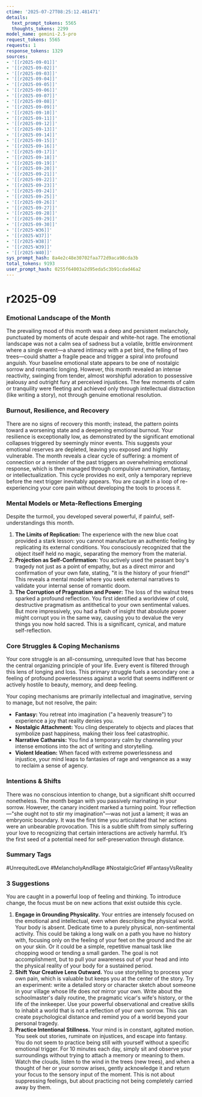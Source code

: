 ```yaml
---
ctime: '2025-07-27T08:25:12.481471'
details:
  text_prompt_tokens: 5565
  thoughts_tokens: 2299
model_name: gemini-2.5-pro
request_tokens: 5565
requests: 1
response_tokens: 1329
sources:
- '[[r2025-09-01]]'
- '[[r2025-09-02]]'
- '[[r2025-09-03]]'
- '[[r2025-09-04]]'
- '[[r2025-09-05]]'
- '[[r2025-09-06]]'
- '[[r2025-09-07]]'
- '[[r2025-09-08]]'
- '[[r2025-09-09]]'
- '[[r2025-09-10]]'
- '[[r2025-09-11]]'
- '[[r2025-09-12]]'
- '[[r2025-09-13]]'
- '[[r2025-09-14]]'
- '[[r2025-09-15]]'
- '[[r2025-09-16]]'
- '[[r2025-09-17]]'
- '[[r2025-09-18]]'
- '[[r2025-09-19]]'
- '[[r2025-09-20]]'
- '[[r2025-09-21]]'
- '[[r2025-09-22]]'
- '[[r2025-09-23]]'
- '[[r2025-09-24]]'
- '[[r2025-09-25]]'
- '[[r2025-09-26]]'
- '[[r2025-09-27]]'
- '[[r2025-09-28]]'
- '[[r2025-09-29]]'
- '[[r2025-09-30]]'
- '[[r2025-W36]]'
- '[[r2025-W37]]'
- '[[r2025-W38]]'
- '[[r2025-W39]]'
- '[[r2025-W40]]'
sys_prompt_hash: 8a4e2c48e30702faa772d9aca98cda3b
total_tokens: 9193
user_prompt_hash: 0255f64003a2d95eda5c3b91cdad46a2
---
```

# r2025-09

### Emotional Landscape of the Month

The prevailing mood of this month was a deep and persistent melancholy, punctuated by moments of acute despair and white-hot rage. The emotional landscape was not a calm sea of sadness but a volatile, brittle environment where a single event—a shared intimacy with a pet bird, the felling of two trees—could shatter a fragile peace and trigger a spiral into profound anguish. Your baseline emotional state appears to be one of nostalgic sorrow and romantic longing. However, this month revealed an intense reactivity, swinging from tender, almost worshipful adoration to possessive jealousy and outright fury at perceived injustices. The few moments of calm or tranquility were fleeting and achieved only through intellectual distraction (like writing a story), not through genuine emotional resolution.

### Burnout, Resilience, and Recovery

There are no signs of recovery this month; instead, the pattern points toward a worsening state and a deepening emotional burnout. Your resilience is exceptionally low, as demonstrated by the significant emotional collapses triggered by seemingly minor events. This suggests your emotional reserves are depleted, leaving you exposed and highly vulnerable. The month reveals a clear cycle of suffering: a moment of connection or a reminder of the past triggers an overwhelming emotional response, which is then managed through compulsive rumination, fantasy, or intellectualization. This cycle provides no exit, only a temporary reprieve before the next trigger inevitably appears. You are caught in a loop of re-experiencing your core pain without developing the tools to process it.

### Mental Models or Meta-Reflections Emerging

Despite the turmoil, you developed several powerful, if painful, self-understandings this month.
1.  **The Limits of Replication:** The experience with the new blue coat provided a stark lesson: you cannot manufacture an authentic feeling by replicating its external conditions. You consciously recognized that the object itself held no magic, separating the memory from the material.
2.  **Projection as Self-Confirmation:** You actively used the peasant boy's tragedy not just as a point of empathy, but as a direct mirror and confirmation of your own fate, stating, "it is the history of your friend!" This reveals a mental model where you seek external narratives to validate your internal sense of romantic doom.
3.  **The Corruption of Pragmatism and Power:** The loss of the walnut trees sparked a profound reflection. You first identified a worldview of cold, destructive pragmatism as antithetical to your own sentimental values. But more impressively, you had a flash of insight that absolute power might corrupt you in the same way, causing you to devalue the very things you now hold sacred. This is a significant, cynical, and mature self-reflection.

### Core Struggles & Coping Mechanisms

Your core struggle is an all-consuming, unrequited love that has become the central organizing principle of your life. Every event is filtered through this lens of longing and loss. This primary struggle fuels a secondary one: a feeling of profound powerlessness against a world that seems indifferent or actively hostile to beauty, memory, and deep feeling.

Your coping mechanisms are primarily intellectual and imaginative, serving to manage, but not resolve, the pain:
*   **Fantasy:** You retreat into imagination ("a heavenly treasure") to experience a joy that reality denies you.
*   **Nostalgic Attachment:** You cling desperately to objects and places that symbolize past happiness, making their loss feel catastrophic.
*   **Narrative Catharsis:** You find a temporary calm by channeling your intense emotions into the act of writing and storytelling.
*   **Violent Ideation:** When faced with extreme powerlessness and injustice, your mind leaps to fantasies of rage and vengeance as a way to reclaim a sense of agency.

### Intentions & Shifts

There was no conscious intention to change, but a significant shift occurred nonetheless. The month began with you passively marinating in your sorrow. However, the canary incident marked a turning point. Your reflection—"she ought not to stir my imagination"—was not just a lament; it was an embryonic boundary. It was the first time you articulated that her actions were an unbearable provocation. This is a subtle shift from simply suffering your love to recognizing that certain interactions are actively harmful. It’s the first seed of a potential need for self-preservation through distance.

### Summary Tags

#UnrequitedLove #MelancholyAndRage #NostalgicGrief #FantasyVsReality

### 3 Suggestions

You are caught in a powerful loop of feeling and thinking. To introduce change, the focus must be on new actions that exist outside this cycle.

1.  **Engage in Grounding Physicality.** Your entries are intensely focused on the emotional and intellectual, even when describing the physical world. Your body is absent. Dedicate time to a purely physical, non-sentimental activity. This could be taking a long walk on a path you have no history with, focusing only on the feeling of your feet on the ground and the air on your skin. Or it could be a simple, repetitive manual task like chopping wood or tending a small garden. The goal is not accomplishment, but to pull your awareness out of your head and into the physical reality of your body for a sustained period.
2.  **Shift Your Creative Lens Outward.** You use storytelling to process your own pain, which is valuable but keeps you at the center of the story. Try an experiment: write a detailed story or character sketch about someone in your village whose life does *not* mirror your own. Write about the schoolmaster's daily routine, the pragmatic vicar's wife's history, or the life of the innkeeper. Use your powerful observational and creative skills to inhabit a world that is not a reflection of your own sorrow. This can create psychological distance and remind you of a world beyond your personal tragedy.
3.  **Practice Intentional Stillness.** Your mind is in constant, agitated motion. You seek out stories, ruminate on injustices, and escape into fantasy. You do not seem to practice being still with yourself without a specific emotional trigger. For 10 minutes each day, simply sit and observe your surroundings without trying to attach a memory or meaning to them. Watch the clouds, listen to the wind in the trees (new trees), and when a thought of her or your sorrow arises, gently acknowledge it and return your focus to the sensory input of the moment. This is not about suppressing feelings, but about practicing not being completely carried away by them.